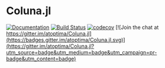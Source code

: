 
# Coluna.jl

[![Documentation](https://img.shields.io/badge/docs-latest-blue.svg)](https://USER_NAME.github.io/PACKAGE_NAME.jl/latest)
[![Build Status](https://travis-ci.org/atoptima/Coluna.jl.svg?branch=master)](https://travis-ci.org/atoptima/Coluna.jl)
[![codecov](https://codecov.io/gh/atoptima/Coluna.jl/branch/master/graph/badge.svg)](https://codecov.io/gh/atoptima/Coluna.jl)
[![Join the chat at https://gitter.im/atoptima/Coluna.jl](https://badges.gitter.im/atoptima/Coluna.jl.svg)](https://gitter.im/atoptima/Coluna.jl?utm_source=badge&utm_medium=badge&utm_campaign=pr-badge&utm_content=badge)
